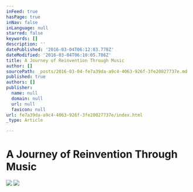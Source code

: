 ```yaml
---
inFeed: true
hasPage: true
inNav: false
inLanguage: null
starred: false
keywords: []
description: ''
datePublished: '2016-03-04T06:12:03.778Z'
dateModified: '2016-03-04T06:10:05.786Z'
title: A Journey of Reinvention Through Music
author: []
sourcePath: _posts/2016-03-04-fe7a39da-a9c4-4063-926f-3fe20027737e.md
published: true
authors: []
publisher:
  name: null
  domain: null
  url: null
  favicon: null
url: fe7a39da-a9c4-4063-926f-3fe20027737e/index.html
_type: Article

---
```

# A Journey of Reinvention Through Music
![](https://the-grid-user-content.s3-us-west-2.amazonaws.com/c8d17d6e-779b-4af5-a5cf-91f785677b24.jpg)
![](https://the-grid-user-content.s3-us-west-2.amazonaws.com/1b3b30ca-638b-4c3c-b5f2-670e246f7256.jpg)